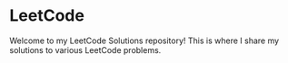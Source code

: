 # LeetCode
Welcome to my LeetCode Solutions repository! This is where I share my solutions to various LeetCode problems. 
